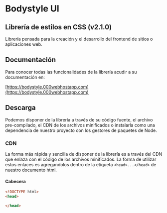 # Bodystyle UI 

## Librería de estilos en CSS (v2.1.0)

Librería pensada para la creación y el desarrollo del frontend de sitios o aplicaciones web.

## Documentación

Para conocer todas las funcionalidades de la librería acudir a su documentación en: 

[https://bodystyle.000webhostapp.com](https://bodystyle.000webhostapp.com)

## Descarga 

Podemos disponer de la librería a través de su código fuente, el archivo pre-compilado, el CDN de los 
archivos minificados o instalarla como una dependencia de nuestro proyecto con los gestores de paquetes 
de Node.

### CDN 

La forma más rápida y sencilla de disponer de la librería es a través del CDN que enlaza con el código de los archivos minificados. 
La forma de utilizar estos enlaces es agregandolos dentro de la etiqueta `<head>...</head>` de nuestro documento html.

#### Cabecera 

```html
<!DOCTYPE html>
<head>
    
</head>
```

